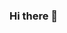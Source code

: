 ### Hi there 👋

<!--
**Moqixis/Moqixis** is a ✨ _special_ ✨ repository because its `README.md` (this file) appears on your GitHub profile.

Here are some ideas to get you started:

![visitors](https://visitor-badge.glitch.me/badge?page_id=Cheyanne Lee.Cheyanne Lee&left_color=green&right_color=red)



![Git](https://img.shields.io/badge/-Git-F05032?style=flat-square&logo=git&logoColor=white)


- 🔭 I’m currently working on ...
- 🌱 I’m currently learning ...
- 👯 I’m looking to collaborate on ...
- 🤔 I’m looking for help with ...
- 💬 Ask me about ...
- 📫 How to reach me: ...
- 😄 Pronouns: ...
- ⚡ Fun fact: ...
-->

